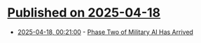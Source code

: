 # [Published on 2025-04-18](index.md)

* [2025-04-18, 00:21:00](https://soylentnews.org/article.pl?sid=25/04/16/1843228&from=rss) - [Phase Two of Military AI Has Arrived](https://soylentnews.org/article.pl?sid=25/04/16/1843228&from=rss)
